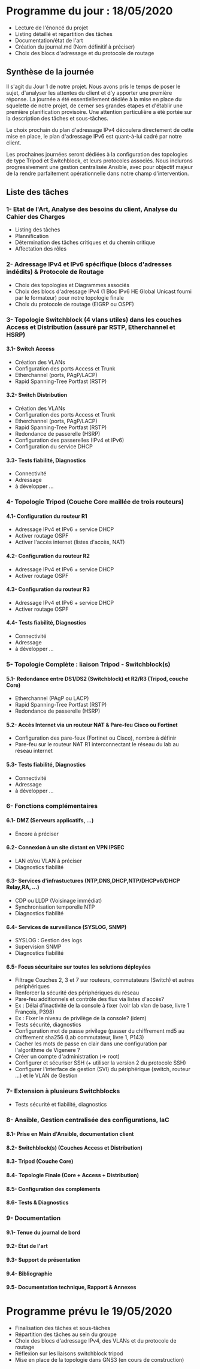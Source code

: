 # Programme du jour : 18/05/2020

* Lecture de l'énoncé du projet
* Listing détaillé et répartition des tâches
* Documentation/état de l'art
* Création du journal.md (Nom définitif à préciser)
* Choix des blocs d'adressage et du protocole de routage

## Synthèse de la journée

Il s'agit du Jour 1 de notre projet. Nous avons pris le temps de poser le sujet, d'analyser les attentes du client et d'y apporter une première réponse. La journée a été essentiellement dédiée à la mise en place du squelette de notre projet, de cerner ses grandes étapes et d'établir une première planification provisoire. Une attention particulière a été portée sur la description des tâches et sous-tâches.

Le choix prochain du plan d'adressage IPv4 découlera directement de cette mise en place, le plan d'adressage IPv6 est quant-à-lui cadré par notre client.

Les prochaines journées seront dédiées à la configuration des topologies de type Tripod et Switchblock, et leurs protocoles associés. Nous inclurons progressivement une gestion centralisée Ansible, avec pour objectif majeur de la rendre parfaitement opérationnelle dans notre champ d'intervention.

## Liste des tâches

### 1- Etat de l'Art, Analyse des besoins du client, Analyse du Cahier des Charges
* Listing des tâches
* Plannification
* Détermination des tâches critiques et du chemin critique
* Affectation des rôles

### 2- Adressage IPv4 et IPv6 spécifique (blocs d'adresses indédits) & Protocole de Routage 
* Choix des topologies et Diagrammes associés
* Choix des blocs d'adressage IPv4 (1 Bloc IPv6 HE Global Unicast fourni par le formateur) pour notre topologie	finale	
* Choix du protocole de routage (EIGRP ou OSPF)	
											
### 3- Topologie Switchblock (4 vlans utiles) dans les couches Access et Distribution (assuré par RSTP, Etherchannel et HSRP)	

#### 3.1- Switch Access
* Création des VLANs				
* Configuration des ports Access et Trunk				
* Etherchannel (ports, PAgP/LACP)				
* Rapid Spanning-Tree Portfast (RSTP)				
													
#### 3.2- Switch Distribution
* Création des VLANs				
* Configuration des ports Access et Trunk				
* Etherchannel (ports, PAgP/LACP)				
* Rapid Spanning-Tree Portfast (RSTP)				
* Redondance de passerelle (HSRP)				
* Configuration des passerelles (IPv4 et IPv6)				
* Configuration du service DHCP

#### 3.3- Tests fiabilité, Diagnostics
* Connectivité
* Adressage
* à développer ...
								
### 4- Topologie Tripod (Couche Core maillée de trois routeurs)

#### 4.1- Configuration du routeur R1
* Adressage IPv4 et IPv6 + service DHCP				
* Activer routage OSPF				
* Activer l'accès internet (listes d'accès, NAT)

#### 4.2- Configuration du routeur R2
* Adressage IPv4 et IPv6 + service DHCP				
* Activer routage OSPF

#### 4.3- Configuration du routeur R3
* Adressage IPv4 et IPv6 + service DHCP				
* Activer routage OSPF

#### 4.4- Tests fiabilité, Diagnostics
* Connectivité
* Adressage
* à développer ...	

### 5- Topologie Complète : liaison Tripod - Switchblock(s)

#### 5.1- Redondance entre DS1/DS2 (Switchblock) et R2/R3 (Tripod, couche Core)					
* Etherchannel (PAgP ou LACP)				
* Rapid Spanning-Tree Portfast (RSTP)				
* Redondance de passerelle (HSRP) 	

#### 5.2- Accès Internet via un routeur NAT & Pare-feu Cisco ou Fortinet
* Configuration des pare-feux (Fortinet ou Cisco), nombre à définir
* Pare-feu sur le routeur NAT R1 interconnectant le réseau du lab au réseau internet

#### 5.3- Tests fiabilité, Diagnostics
* Connectivité
* Adressage
* à développer ...	

### 6- Fonctions complémentaires

#### 6.1- DMZ (Serveurs applicatifs, ...)
* Encore à préciser

#### 6.2- Connexion à un site distant en VPN IPSEC
* LAN et/ou VLAN à préciser
* Diagnostics fiabilité

#### 6.3- Services d'infrastuctures (NTP,DNS,DHCP,NTP/DHCPv6/DHCP Relay,RA, ...)							
* CDP ou LLDP (Voisinage immédiat)					
* Synchronisation temporelle NTP
* Diagnostics fiabilité

#### 6.4- Services de surveillance (SYSLOG, SNMP)
* SYSLOG : Gestion des logs
* Supervision SNMP
* Diagnostics fiabilité

#### 6.5- Focus sécuritaire sur toutes les solutions déployées
* Filtrage Couches 2, 3 et 7 sur routeurs, commutateurs (Switch) et autres périphériques
* Renforcer la sécurité des périphériques du réseau
* Pare-feu additionnels et contrôle des flux via listes d'accès?
* Ex : Délai d'inactivité de la console à fixer (voir lab vlan de base, livre 1 François, P398)
* Ex : Fixer le niveau de privilège de la console? (idem)
* Tests sécurité, diagnostics
* Configuration mot de passe privilege (passer du chiffrement md5 au chiffrement sha256 (Lab commutateur, livre 1, P143)
* Cacher les mots de passe en clair dans une configuration par l'algorithme de Vigenere ? 
* Créer un compte d'administration (=> root)
* Configurer et sécuriser SSH (+ utiliser la version 2 du protocole SSH)
* Configurer l'interface de gestion (SVI) du périphérique (switch, routeur ...) et le VLAN de Gestion

### 7- Extension à plusieurs Switchblocks
* Tests sécurité et fiabilité, diagnostics

### 8- Ansible, Gestion centralisée des configurations, IaC

#### 8.1- Prise en Main d'Ansible, documentation client

#### 8.2- Switchblock(s) (Couches Access et Distribution)

#### 8.3- Tripod (Couche Core)

#### 8.4- Topologie Finale (Core + Access + Distribution)

#### 8.5- Configuration des compléments

#### 8.6- Tests & Diagnostics
							
### 9- Documentation

#### 9.1- Tenue du journal de bord

#### 9.2- État de l'art

#### 9.3- Support de présentation

#### 9.4- Bibliographie

#### 9.5- Documentation technique, Rapport & Annexes


# Programme prévu le 19/05/2020

* Finalisation des tâches et sous-tâches
* Répartition des tâches au sein du groupe
* Choix des blocs d'adressage IPv4, des VLANs et du protocole de routage
* Réflexion sur les liaisons switchblock tripod
* Mise en place de la topologie dans GNS3 (en cours de construction)

